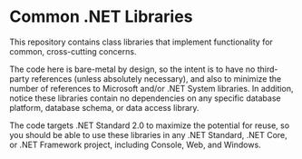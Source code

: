 # Common .NET Libraries

This repository contains class libraries that implement functionality for common, cross-cutting concerns. 

The code here is bare-metal by design, so the intent is to have no third-party references (unless absolutely necessary), and also to minimize the number of references to Microsoft and/or .NET System libraries. In addition, notice these libraries contain no dependencies on any specific database platform, database schema, or data access library.

The code targets .NET Standard 2.0 to maximize the potential for reuse, so you should be able to use these libraries in any .NET Standard, .NET Core, or .NET Framework project, including Console, Web, and Windows.
